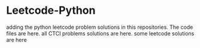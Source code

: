 # Leetcode-Python
adding the python leetcode problem solutions in this repositories. 
The code files are here.
all CTCI problems solutions are here.
some leetcode solutions are here






























































































































































































































































































































































































































































































































































































































































































































































































































































































































































































